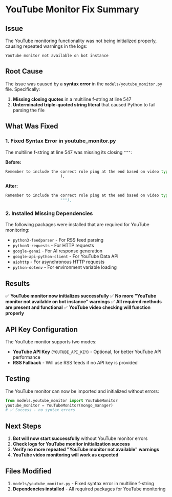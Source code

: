 # YouTube Monitor Fix Summary

## Issue
The YouTube monitoring functionality was not being initialized properly, causing repeated warnings in the logs:
```
YouTube monitor not available on bot instance
```

## Root Cause
The issue was caused by a **syntax error** in the `models/youtube_monitor.py` file. Specifically:

1. **Missing closing quotes** in a multiline f-string at line 547
2. **Unterminated triple-quoted string literal** that caused Python to fail parsing the file

## What Was Fixed

### 1. Fixed Syntax Error in youtube_monitor.py
The multiline f-string at line 547 was missing its closing `"""`:

**Before:**
```python
Remember to include the correct role ping at the end based on video type!
                        ),
```

**After:**
```python
Remember to include the correct role ping at the end based on video type!
                        """),
```

### 2. Installed Missing Dependencies
The following packages were installed that are required for YouTube monitoring:
- `python3-feedparser` - For RSS feed parsing
- `python3-requests` - For HTTP requests
- `google-genai` - For AI response generation  
- `google-api-python-client` - For YouTube Data API
- `aiohttp` - For asynchronous HTTP requests
- `python-dotenv` - For environment variable loading

## Results
✅ **YouTube monitor now initializes successfully**
✅ **No more "YouTube monitor not available on bot instance" warnings**
✅ **All required methods are present and functional**
✅ **YouTube video checking will function properly**

## API Key Configuration
The YouTube monitor supports two modes:
- **YouTube API Key** (`YOUTUBE_API_KEY`) - Optional, for better YouTube API performance
- **RSS Fallback** - Will use RSS feeds if no API key is provided

## Testing
The YouTube monitor can now be imported and initialized without errors:
```python
from models.youtube_monitor import YouTubeMonitor
youtube_monitor = YouTubeMonitor(mongo_manager)
# ✅ Success - no syntax errors
```

## Next Steps
1. **Bot will now start successfully** without YouTube monitor errors
2. **Check logs for YouTube monitor initialization success** 
3. **Verify no more repeated "YouTube monitor not available" warnings**
4. **YouTube video monitoring will work as expected**

## Files Modified
1. `models/youtube_monitor.py` - Fixed syntax error in multiline f-string
2. **Dependencies installed** - All required packages for YouTube monitoring